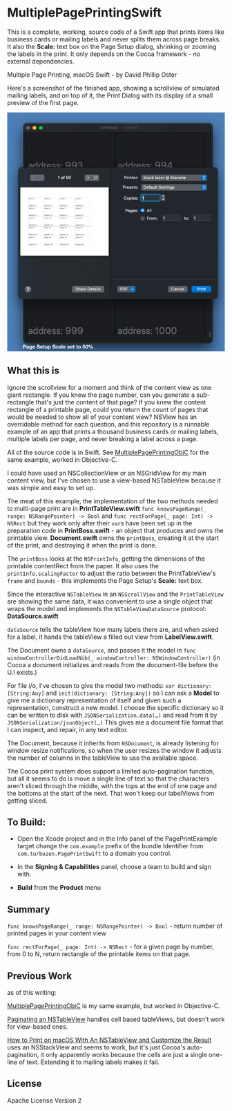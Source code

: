 # MultiplePagePrintingSwift
This is a complete, working, source code of a Swift app that prints items like business cards or mailing labels and never splits them across page breaks. It also the **Scale:** text box on the Page Setup dialog, shrinking or zooming the labels in the print.
It only depends on the Cocoa framework - no external dependencies.

Multiple Page Printing, macOS Swift - by David Phillip Oster

Here's a screenshot of the finished app, showing a scrollview of simulated mailing labels, and on top of it, the Print Dialog with its display of a small preview of the first page.

![](images/Example.jpg)

## What this is

Ignore the scrollview for a moment and think of the content view as one giant rectangle. If you knew the page number,
can you generate a sub-rectangle that's just the content of that page? If you knew the content rectangle of a printable page, could you return the count of pages that would be needed to show all of your content view? NSView has an overridable method for each question, and this repository is a runnable example of an app that prints a thousand business cards or mailing labels, multiple labels per page, and never breaking a label across a page.

All of the source code is in Swift. See [MultiplePagePrintingObjC](https://github.com/DavidPhillipOster/MultiplePagePrintingObjC) for the same example, worked in Objective-C.

I could have used an NSCollectionView or an NSGridView for my main content view, but I've chosen to use a view-based NSTableView because it was simple and easy to set up.

The meat of this example, the implementation of the two methods needed to multi-page print are in **PrintTableView.swift** `func knowsPageRange(_ range: NSRangePointer) -> Bool` and `func rectForPage(_ page: Int) -> NSRect` but they work only after their `var`s have been set up in the preparation code in **PrintBoss.swift** - an object that produces and owns the printable view. **Document.swift** owns the `printBoss`, creating it at the start of the print, and destroying it when the print is done.

The `printBoss` looks at the `NSPrintInfo`, getting the dimensions of the printable contentRect from the paper. It also uses the `printInfo.scalingFactor` to adjust the ratio between the PrintTableView's `frame` and `bounds` - this implements the Page Setup's **Scale:** text box.

Since the interactive `NSTableView` in an `NSScrollView` and the `PrintTableView` are showing the same data, it was convenient to use a single object that wraps the model and implements the `NSTableViewDataSource` protocol: **DataSource.swift**

`dataSource` tells the tableView how many labels there are, and when asked for a label, it hands the tableView a filled out view from **LabelView.swift**.

The Document owns a `dataSource`, and passes it the model in `func windowControllerDidLoadNib(_ windowController: NSWindowController)` (in Cocoa a document initializes and reads from the document-file before the U.I exists.)

For file i/o, I've chosen to give the model two methods: `var dictionary: [String:Any]` and `init(dictionary: [String:Any])` so I can ask a **Model** to give me a dictionary representation of itself and given such a representation, construct a new model. I choose the specific dictionary so it can be written to disk with `JSONSerialization.data(…)` and read from it by `JSONSerialization/jsonObject(…)` This gives me a document file format that I can inspect, and repair, in any text editor.

The Document, because it inherits from `NSDocument`, is already listening for window resize notifications, so when the user resizes the window it adjusts the number of columns in the tableView to use the available space.

The Cocoa print system does support a limited auto-pagination function, but all it seems to do is move a single line of text so that the characters aren't sliced through the middle, with the tops at the end of one page and the bottoms at the start of the next. That won't keep our labelViews from getting sliced.

## To Build:

* Open the Xcode project and in the Info panel of the PagePrintExample target change the `com.example` prefix of the bundle Identifier from `com.turbozen.PagePrintSwift`  to a domain you control.

* In the **Signing & Capabilities** panel, choose a team to build and sign with.

* **Build** from the **Product** menu

## Summary

 `func knowsPageRange(_ range: NSRangePointer) -> Bool`  - return number of printed pages in your content view
 
  `func rectForPage(_ page: Int) -> NSRect`  - for a given page by number, from 0 to N, return rectangle of the printable items on that page.

## Previous Work 

as of this writing: 

[MultiplePagePrintingObjC](https://github.com/DavidPhillipOster/MultiplePagePrintingObjC)  is my same example, but worked in Objective-C.

[Paginating an NSTableView](https://lists.apple.com/archives/cocoa-dev/2002/Nov/msg01710.html) handles cell based tableViews, but doesn't work for view-based ones.

[How to Print on macOS With An NSTableView and Customize the Result](https://christiantietze.de/posts/2021/06/printing-nstableview-with-label/) uses an NSStackView and seems to work, but it's just Cocoa's auto-pagination, it only apparently works because the cells are just a single one-line of text. Extending it to mailing labels makes it fail.


## License

Apache License Version 2

